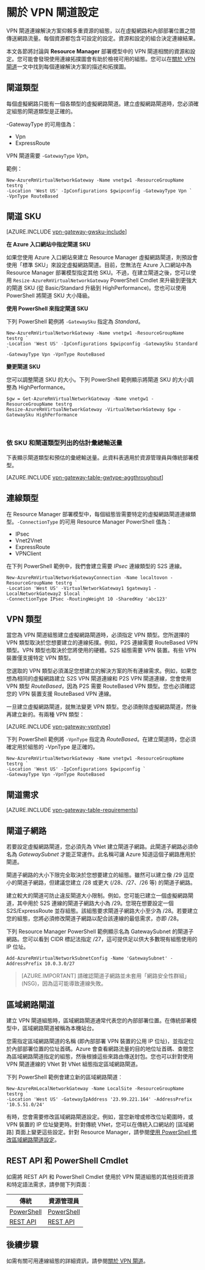 <properties 
   pageTitle="關於虛擬網路閘道的 VPN 閘道設定 |Microsoft Azure"
   description="了解 Azure 虛擬網路的 VPN 閘道設定。"
   services="vpn-gateway"
   documentationCenter="na"
   authors="cherylmc"
   manager="carmonm"
   editor=""
   tags="azure-resource-manager,azure-service-management"/>
<tags 
   ms.service="vpn-gateway"
   ms.devlang="na"
   ms.topic="article"
   ms.tgt_pltfrm="na"
   ms.workload="infrastructure-services"
   ms.date="09/21/2016"
   ms.author="cherylmc" />

# 關於 VPN 閘道設定

VPN 閘道連線解決方案仰賴多重資源的組態，以在虛擬網路和內部部署位置之間傳送網路流量。每個資源都包含可設定的設定。資源和設定的組合決定連線結果。

本文各節將討論與 **Resource Manager** 部署模型中的 VPN 閘道相關的資源和設定。您可能會發現使用連線拓撲圖會有助於檢視可用的組態。您可以在[關於 VPN 閘道](vpn-gateway-about-vpngateways.md)一文中找到每個連線解決方案的描述和拓撲圖。

## <a name="gwtype"></a>閘道類型

每個虛擬網路只能有一個各類型的虛擬網路閘道。建立虛擬網路閘道時，您必須確定組態的閘道類型是正確的。

-GatewayType 的可用值為：

- Vpn
- ExpressRoute

VPN 閘道需要 `-GatewayType` *Vpn*。

範例：

	New-AzureRmVirtualNetworkGateway -Name vnetgw1 -ResourceGroupName testrg `
	-Location 'West US' -IpConfigurations $gwipconfig -GatewayType Vpn `
	-VpnType RouteBased
 

## <a name="gwsku"></a>閘道 SKU


[AZURE.INCLUDE [vpn-gateway-gwsku-include](../../includes/vpn-gateway-gwsku-include.md)]

**在 Azure 入口網站中指定閘道 SKU**

如果您使用 Azure 入口網站來建立 Resource Manager 虛擬網路閘道，則預設會使用「標準 SKU」來設定虛擬網路閘道。目前，您無法在 Azure 入口網站中為 Resource Manager 部署模型指定其他 SKU。不過，在建立閘道之後，您可以使用 `Resize-AzureRmVirtualNetworkGateway` PowerShell Cmdlet 來升級到更強大的閘道 SKU (從 Basic/Standard 升級到 HighPerformance)。您也可以使用 PowerShell 將閘道 SKU 大小降級。

**使用 PowerShell 來指定閘道 SKU**


下列 PowerShell 範例將 `-GatewaySku` 指定為 *Standard*。

	New-AzureRmVirtualNetworkGateway -Name vnetgw1 -ResourceGroupName testrg `
	-Location 'West US' -IpConfigurations $gwipconfig -GatewaySku Standard `
	-GatewayType Vpn -VpnType RouteBased

**變更閘道 SKU**

您可以調整閘道 SKU 的大小。下列 PowerShell 範例顯示將閘道 SKU 的大小調整為 HighPerformance。

	$gw = Get-AzureRmVirtualNetworkGateway -Name vnetgw1 -ResourceGroupName testrg
	Resize-AzureRmVirtualNetworkGateway -VirtualNetworkGateway $gw -GatewaySku HighPerformance

<br>


###  <a name="aggthroughput"></a>依 SKU 和閘道類型列出的估計彙總輸送量


下表顯示閘道類型和預估的彙總輸送量。此資料表適用於資源管理員與傳統部署模型。

[AZURE.INCLUDE [vpn-gateway-table-gwtype-aggthroughput](../../includes/vpn-gateway-table-gwtype-aggtput-include.md)]


## <a name="connectiontype"></a>連線類型

在 Resource Manager 部署模型中，每個組態皆需要特定的虛擬網路閘道連線類型。`-ConnectionType` 的可用 Resource Manager PowerShell 值為：

- IPsec
- Vnet2Vnet
- ExpressRoute
- VPNClient

在下列 PowerShell 範例中，我們會建立需要 *IPsec* 連線類型的 S2S 連線。

	New-AzureRmVirtualNetworkGatewayConnection -Name localtovon -ResourceGroupName testrg `
	-Location 'West US' -VirtualNetworkGateway1 $gateway1 -LocalNetworkGateway2 $local `
	-ConnectionType IPsec -RoutingWeight 10 -SharedKey 'abc123'


## <a name="vpntype"></a>VPN 類型

當您為 VPN 閘道組態建立虛擬網路閘道時，必須指定 VPN 類型。您所選擇的 VPN 類型取決於您想要建立的連線拓撲。例如，P2S 連線需要 RouteBased VPN 類型。VPN 類型也取決於您將使用的硬體。S2S 組態需要 VPN 裝置。有些 VPN 裝置僅支援特定 VPN 類型。

您選取的 VPN 類型必須滿足您想建立的解決方案的所有連線需求。例如，如果您想為相同的虛擬網路建立 S2S VPN 閘道連線和 P2S VPN 閘道連線，您會使用 VPN 類型 *RouteBased*，因為 P2S 需要 RouteBased VPN 類型。您也必須確認您的 VPN 裝置支援 RouteBased VPN 連線。

一旦建立虛擬網路閘道，就無法變更 VPN 類型。您必須刪除虛擬網路閘道，然後再建立新的。有兩種 VPN 類型：

[AZURE.INCLUDE [vpn-gateway-vpntype](../../includes/vpn-gateway-vpntype-include.md)]


下列 PowerShell 範例將 `-VpnType` 指定為 *RouteBased*。在建立閘道時，您必須確定用於組態的 -VpnType 是正確的。

	New-AzureRmVirtualNetworkGateway -Name vnetgw1 -ResourceGroupName testrg `
	-Location 'West US' -IpConfigurations $gwipconfig `
	-GatewayType Vpn -VpnType RouteBased

##  <a name="requirements"></a>閘道需求

[AZURE.INCLUDE [vpn-gateway-table-requirements](../../includes/vpn-gateway-table-requirements-include.md)]


## <a name="gwsub"></a>閘道子網路

若要設定虛擬網路閘道，您必須先為 VNet 建立閘道子網路。此閘道子網路必須命名為 *GatewaySubnet* 才能正常運作。此名稱可讓 Azure 知道這個子網路應用於閘道。

閘道子網路的大小下限完全取決於您想要建立的組態。雖然可以建立像 /29 這麼小的閘道子網路，但建議您建立 /28 或更大 (/28、/27、/26 等) 的閘道子網路。

建立較大的閘道可防止違反閘道大小限制。例如，您可能已建立一個虛擬網路閘道，其中用於 S2S 連線的閘道子網路大小為 /29。您現在想要設定一個 S2S/ExpressRoute 並存組態。該組態要求閘道子網路大小至少為 /28。若要建立您的組態，您將必須修改閘道子網路以配合該連線的最低需求，亦即 /28。

下列 Resource Manager PowerShell 範例顯示名為 GatewaySubnet 的閘道子網路。您可以看到 CIDR 標記法指定 /27，這可提供足以供大多數現有組態使用的 IP 位址。

	Add-AzureRmVirtualNetworkSubnetConfig -Name 'GatewaySubnet' -AddressPrefix 10.0.3.0/27

>[AZURE.IMPORTANT] 請確認閘道子網路並未套用「網路安全性群組」(NSG)，因為這可能導致連線失敗。


## <a name="lng"></a>區域網路閘道

建立 VPN 閘道組態時，區域網路閘道通常代表您的內部部署位置。在傳統部署模型中，區域網路閘道被稱為本機站台。

您需指定區域網路閘道的名稱 (即內部部署 VPN 裝置的公用 IP 位址)，並指定位於內部部署位置的位址首碼。Azure 會查看網路流量的目的地位址首碼、查閱您為區域網路閘道指定的組態，然後根據這些來路由傳送封包。您也可以針對使用 VPN 閘道連線的 VNet 對 VNet 組態指定區域網路閘道。

下列 PowerShell 範例會建立新的區域網路閘道︰

	New-AzureRmLocalNetworkGateway -Name LocalSite -ResourceGroupName testrg `
	-Location 'West US' -GatewayIpAddress '23.99.221.164' -AddressPrefix '10.5.51.0/24'

有時，您會需要修改區域網路閘道設定。例如，當您新增或修改位址範圍時，或 VPN 裝置的 IP 位址變更時。針對傳統 VNet，您可以在傳統入口網站的 [區域網路] 頁面上變更這些設定。針對 Resource Manager，請參閱[使用 PowerShell 修改區域網路閘道設定](vpn-gateway-modify-local-network-gateway.md)。

## <a name="resources"></a>REST API 和 PowerShell Cmdlet

如需將 REST API 和 PowerShell Cmdlet 使用於 VPN 閘道組態的其他技術資源和特定語法需求，請參閱下列頁面︰

|**傳統** | **資源管理員**|
|-----|----|
|[PowerShell](https://msdn.microsoft.com/library/mt270335.aspx)|[PowerShell](https://msdn.microsoft.com/library/mt163510.aspx)|
|[REST API](https://msdn.microsoft.com/library/jj154113.aspx)|[REST API](https://msdn.microsoft.com/library/mt163859.aspx)|


## 後續步驟

如需有關可用連線組態的詳細資訊，請參閱[關於 VPN 閘道](vpn-gateway-about-vpngateways.md)。







 

<!---HONumber=AcomDC_0921_2016-->